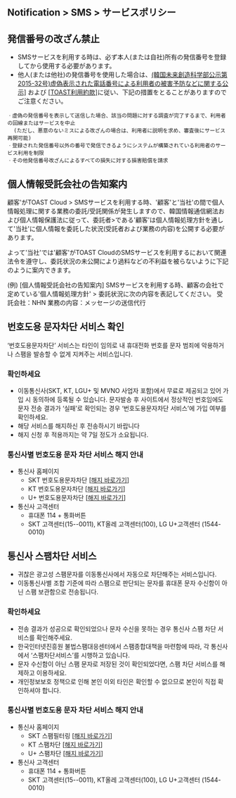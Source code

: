 ## Notification > SMS > サービスポリシー

## 発信番号の改ざん禁止
+ SMSサービスを利用する時は、必ず本人(または自社)所有の発信番号を登録してから使用する必要があります。
+ 他人(または他社)の発信番号を使用した場合は、<a href="https://www.msit.go.kr/web/msipContents/contentsView.do?cateId=mssw352&artId=1259891
" target="_blank">(韓国未来創造科学部公示第2015-32号)虚偽表示された電話番号による利用者の被害予防などに関する公示]</a> および <a href="https://www.toast.com/terms/terms-service
" target="_blank">[TOAST利用約款]</a>に従い、下記の措置をとることがありますのでご注意ください。 

```
ㆍ虚偽の発信番号を表示して送信した場合、該当の問題に対する調査が完了するまで、利用者の回線またはサービスを中止
  (ただし、悪意のないミスによる改ざんの場合は、利用者に説明を求め、審査後にサービス再開可能)
ㆍ登録された発信番号以外の番号で発信できるようにシステムが構築されている利用者のサービス利用を制限 
ㆍその他発信番号改ざんによるすべての損失に対する損害賠償を請求 
```

## 個人情報受託会社の告知案内

顧客'がTOAST Cloud > SMSサービスを利用する時、'顧客'と'当社'の間で個人情報処理に関する業務の委託/受託関係が発生しますので、韓国情報通信網法および個人情報保護法に従って、委託者>である'顧客'は個人情報処理方針を通して'当社'に個人情報を委託した状況(受託者および業務の内容)を公開する必要があります。

よって'当社'では'顧客'がTOAST CloudのSMSサービスを利用するにおいて関連法令を遵守し、委託状況の未公開により過料などの不利益を被らないように下記のように案内できます。

(例)
[個人情報受託会社の告知案内]
SMSサービスを利用する時、顧客の会社で定めている'個人情報処理方針' > 委託状況に次の内容を表記してください。
受託会社：NHN
業務の内容：メッセージの送信代行

## 번호도용 문자차단 서비스 확인
‘번호도용문자차단’ 서비스는 타인이 임의로 내 휴대전화 번호를 문자 범죄에 악용하거나 스팸을 발송할 수 없게 지켜주는 서비스입니다.

### 확인하세요
+ 이동통신사(SKT, KT, LGU+ 및 MVNO 사업자 포함)에서 무료로 제공되고 있어 가입 시 동의하에 등록될 수 있습니다.
문자발송 후 사이트에서 정상적인 번호임에도 문자 전송 결과가 ‘실패’로 확인되는 경우 ‘번호도용문자차단 서비스’에 가입 여부를 확인하세요.
+ 해당 서비스를 해지하신 후 전송하시기 바랍니다
+ 해지 신청 후 적용까지는 약 7일 정도가 소요됩니다.

### 통신사별 번호도용 문자 차단 서비스 해지 안내
+ 통신사 홈페이지
  + SKT 번호도용문자차단 [[해지 바로가기](http://www.tworld.co.kr/normal.do?serviceId=S_PROD2001&viewId=V_PROD2001&prod_id=NA00004406)]
  + KT 번호도용문자차단 [[해지 바로가기](https://product.kt.com/wDic/productDetail.do?ItemCode=1047)]
  + U+ 번호도용문자차단 [[해지 바로가기](http://www.uplus.co.kr/css/pord/cosv/cosv/RetrievePsMbSDmsgInfo.hpi?catgCd=50501&prodCdKey=LRZ0002297)]
+ 통신사 고객센터
  + 휴대폰 114 + 통화버튼
  + SKT 고객센터(15--0011), KT올레 고객센터(100), LG U+고객센터 (1544-0010)


## 통신사 스팸차단 서비스
+ 귀찮은 광고성 스팸문자를 이동통신사에서 자동으로 차단해주는 서비스입니다.
+ 이동통신사별 조합 기준에 따라 스팸으로 판단되는 문자를 휴대폰 문자 수신함이 아닌 스팸 보관함으로 전송됩니다.

### 확인하세요
+ 전송 결과가 성공으로 확인되었으나 문자 수신을 못하는 경우 통신사 스팸 차단 서비스를 확인해주세요.
+ 한국인터넷진흥원 불법스팸대응센터에서 스팸종합대책을 마련함에 따라, 각 통신사에서 ‘스팸차단서비스’를 시행하고 있습니다.
+ 문자 수신함이 아닌 스팸 문자로 저장된 것이 확인되었다면, 스팸 차단 서비스를 해제하고 이용하세요.
+ 개인정보보호 정책으로 인해 본인 이외 타인은 확인할 수 없으므로 본인이 직접 확인하셔야 합니다.

### 통신사별 번호도용 문자 차단 서비스 해지 안내
+ 통신사 홈페이지
  + SKT 스팸필터링 [[해지 바로가기](http://www.tworld.co.kr/normal.do?serviceId=S_PROD2001&viewId=V_PROD2001&prod_id=NA00002121)]
  + KT 스팸차단 [[해지 바로가기](https://product.kt.com/wDic/productDetail.do?ItemCode=479)]
  + U+ 스팸차단 [[해지 바로가기](http://www.uplus.co.kr/css/pord/cosv/cosv/RetrievePsMbSDmsgInfo.hpi?catgCd=51436&prodCdKey=LRZ0000277&mid=315)]
+ 통신사 고객센터
  + 휴대폰 114 + 통화버튼
  + SKT 고객센터(15--0011), KT올레 고객센터(100), LG U+고객센터 (1544-0010)
